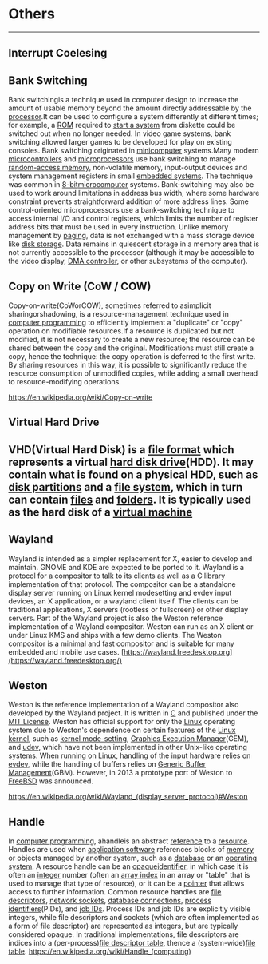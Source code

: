 # Others

---

## Interrupt Coelesing

## Bank Switching

Bank switchingis a technique used in computer design to increase the amount of usable memory beyond the amount directly addressable by the [processor](https://en.wikipedia.org/wiki/Microprocessor).It can be used to configure a system differently at different times; for example, a [ROM](https://en.wikipedia.org/wiki/Read-only_memory) required to [start a system](https://en.wikipedia.org/wiki/Booting) from diskette could be switched out when no longer needed. In video game systems, bank switching allowed larger games to be developed for play on existing consoles.
Bank switching originated in [minicomputer](https://en.wikipedia.org/wiki/Minicomputer) systems.Many modern [microcontrollers](https://en.wikipedia.org/wiki/Microcontroller) and [microprocessors](https://en.wikipedia.org/wiki/Microprocessor) use bank switching to manage [random-access memory](https://en.wikipedia.org/wiki/Random-access_memory), non-volatile memory, input-output devices and system management registers in small [embedded systems](https://en.wikipedia.org/wiki/Embedded_system). The technique was common in [8-bit](https://en.wikipedia.org/wiki/8-bit)[microcomputer](https://en.wikipedia.org/wiki/Microcomputer) systems. Bank-switching may also be used to work around limitations in address bus width, where some hardware constraint prevents straightforward addition of more address lines. Some control-oriented microprocessors use a bank-switching technique to access internal I/O and control registers, which limits the number of register address bits that must be used in every instruction.
Unlike memory management by [paging](https://en.wikipedia.org/wiki/Paging), data is not exchanged with a mass storage device like [disk storage](https://en.wikipedia.org/wiki/Disk_storage). Data remains in quiescent storage in a memory area that is not currently accessible to the processor (although it may be accessible to the video display, [DMA controller](https://en.wikipedia.org/wiki/Direct_memory_access), or other subsystems of the computer).

## Copy on Write (CoW / COW)

Copy-on-write(CoWorCOW), sometimes referred to asimplicit sharingorshadowing, is a resource-management technique used in [computer programming](https://en.wikipedia.org/wiki/Computer_programming) to efficiently implement a "duplicate" or "copy" operation on modifiable resources.If a resource is duplicated but not modified, it is not necessary to create a new resource; the resource can be shared between the copy and the original. Modifications must still create a copy, hence the technique: the copy operation is deferred to the first write. By sharing resources in this way, it is possible to significantly reduce the resource consumption of unmodified copies, while adding a small overhead to resource-modifying operations.

<https://en.wikipedia.org/wiki/Copy-on-write>

## Virtual Hard Drive

## VHD(Virtual Hard Disk) is a [file format](https://en.wikipedia.org/wiki/File_format) which represents a virtual [hard disk drive](https://en.wikipedia.org/wiki/Hard_disk_drive)(HDD). It may contain what is found on a physical HDD, such as [disk partitions](https://en.wikipedia.org/wiki/Disk_partition) and a [file system](https://en.wikipedia.org/wiki/File_system), which in turn can contain [files](https://en.wikipedia.org/wiki/Computer_file) and [folders](https://en.wikipedia.org/wiki/Folder_(computing)). It is typically used as the hard disk of a [virtual machine](https://en.wikipedia.org/wiki/Virtual_machine)

## Wayland

Wayland is intended as a simpler replacement for X, easier to develop and maintain. GNOME and KDE are expected to be ported to it.
Wayland is a protocol for a compositor to talk to its clients as well as a C library implementation of that protocol. The compositor can be a standalone display server running on Linux kernel modesetting and evdev input devices, an X application, or a wayland client itself. The clients can be traditional applications, X servers (rootless or fullscreen) or other display servers.
Part of the Wayland project is also the Weston reference implementation of a Wayland compositor. Weston can run as an X client or under Linux KMS and ships with a few demo clients. The Weston compositor is a minimal and fast compositor and is suitable for many embedded and mobile use cases.
[https://wayland.freedesktop.org](https://wayland.freedesktop.org/)

## Weston

Weston is the reference implementation of a Wayland compositor also developed by the Wayland project. It is written in [C](https://en.wikipedia.org/wiki/C_(programming_language)) and published under the [MIT License](https://en.wikipedia.org/wiki/MIT_License). Weston has official support for only the [Linux](https://en.wikipedia.org/wiki/Linux) operating system due to Weston's dependence on certain features of the [Linux kernel](https://en.wikipedia.org/wiki/Linux_kernel), such as [kernel mode-setting](https://en.wikipedia.org/wiki/KMS_driver), [Graphics Execution Manager](https://en.wikipedia.org/wiki/Graphics_Execution_Manager)(GEM), and [udev](https://en.wikipedia.org/wiki/Udev), which have not been implemented in other Unix-like operating systems. When running on Linux, handling of the input hardware relies on [evdev](https://en.wikipedia.org/wiki/Evdev), while the handling of buffers relies on [Generic Buffer Management](https://en.wikipedia.org/wiki/Generic_Buffer_Management)(GBM). However, in 2013 a prototype port of Weston to [FreeBSD](https://en.wikipedia.org/wiki/FreeBSD) was announced.

<https://en.wikipedia.org/wiki/Wayland_(display_server_protocol)#Weston>

## Handle

In [computer programming](https://en.wikipedia.org/wiki/Computer_programming), ahandleis an abstract [reference](https://en.wikipedia.org/wiki/Reference_(computer_science)) to a [resource](https://en.wikipedia.org/wiki/System_resource). Handles are used when [application software](https://en.wikipedia.org/wiki/Application_software) references blocks of [memory](https://en.wikipedia.org/wiki/Memory_(computing)) or objects managed by another system, such as a [database](https://en.wikipedia.org/wiki/Database) or an [operating system](https://en.wikipedia.org/wiki/Operating_system). A resource handle can be an [opaque](https://en.wikipedia.org/wiki/Opaque_data_type)[identifier](https://en.wikipedia.org/wiki/Identifier), in which case it is often an [integer](https://en.wikipedia.org/wiki/Integer) number (often an [array index](https://en.wikipedia.org/wiki/Array_index) in an array or "table" that is used to manage that type of resource), or it can be a [pointer](https://en.wikipedia.org/wiki/Pointer_(computer_programming)) that allows access to further information.
Common resource handles are [file descriptors](https://en.wikipedia.org/wiki/File_descriptor), [network sockets](https://en.wikipedia.org/wiki/Network_socket), [database connections](https://en.wikipedia.org/wiki/Database_connection), [process identifiers](https://en.wikipedia.org/wiki/Process_identifier)(PIDs), and [job IDs](https://en.wikipedia.org/wiki/Job_ID). Process IDs and job IDs are explicitly visible integers, while file descriptors and sockets (which are often implemented as a form of file descriptor) are represented as integers, but are typically considered opaque. In traditional implementations, file descriptors are indices into a (per-process)[file descriptor table](https://en.wikipedia.org/wiki/File_descriptor_table), thence a (system-wide)[file table](https://en.wikipedia.org/wiki/File_table).
<https://en.wikipedia.org/wiki/Handle_(computing)>
